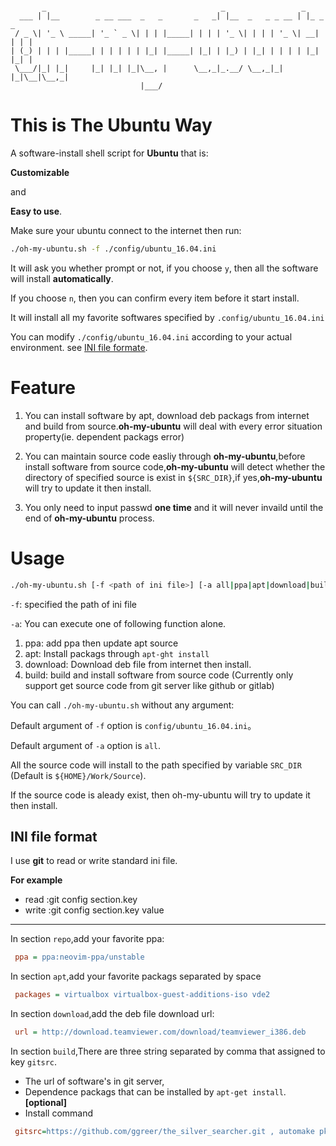 
```

       _                                       _                 _         
  ___ | |__        _ __ ___  _   _       _   _| |__  _   _ _ __ | |_ _   _ 
 / _ \| '_ \ _____| '_ ` _ \| | | |_____| | | | '_ \| | | | '_ \| __| | | |
| (_) | | | |_____| | | | | | |_| |_____| |_| | |_) | |_| | | | | |_| |_| |
 \___/|_| |_|     |_| |_| |_|\__, |      \__,_|_.__/ \__,_|_| |_|\__|\__,_|
                             |___/                                         
```


# This is The Ubuntu Way

A software-install shell script for **Ubuntu** that is:

**Customizable**

and

**Easy to use**.


Make sure your ubuntu connect to the internet then run:

```bash
./oh-my-ubuntu.sh -f ./config/ubuntu_16.04.ini
```

It will ask you whether prompt or not, if you choose `y`, then all the software will install **automatically**.

If you choose `n`, then you can confirm every item before it start install.

It will install all my favorite softwares specified by `.config/ubuntu_16.04.ini`

You can modify `./config/ubuntu_16.04.ini` according to your actual environment. see [INI file formate](#ini-file-format).

# Feature

1. You can install software by apt, download deb packags from internet and build from source.**oh-my-ubuntu** will deal with every error situation property(ie. dependent packags error)

2. You can maintain source code easliy through **oh-my-ubuntu**,before install software from source code,**oh-my-ubuntu** will detect whether the directory of specified source is exist in `${SRC_DIR}`,if yes,**oh-my-ubuntu** will try to update it then install.

3. You only need to input passwd **one time** and it will never invaild until the end of **oh-my-ubuntu** process.

# Usage

```bash
./oh-my-ubuntu.sh [-f <path of ini file>] [-a all|ppa|apt|download|build]"
```

`-f`: specified the path of ini file

`-a`: You can execute one of following function alone.

1. ppa:      add ppa then update apt source
2. apt:      Install packags through `apt-ght install`
3. download: Download deb file from internet then install.
3. build:    build and install software from source code (Currently only support get source code from git server like github or gitlab)

You can call `./oh-my-ubuntu.sh` without any argument:

Default argument of `-f` option is `config/ubuntu_16.04.ini`。

Default argument of `-a` option is `all`.

All the source code will install to the path specified by variable `SRC_DIR` (Default is `${HOME}/Work/Source`).

If the source code is aleady exist, then oh-my-ubuntu will try to update it then install.

## INI file format

I use **git** to read or write standard ini file.

**For example**

- read :git config section.key
- write :git config section.key value 

---

In section `repo`,add your favorite ppa:

```ini
 ppa = ppa:neovim-ppa/unstable
```

In section `apt`,add your favorite packags separated by space

```ini
 packages = virtualbox virtualbox-guest-additions-iso vde2
```

In section `download`,add the deb file download url:

```ini
 url = http://download.teamviewer.com/download/teamviewer_i386.deb
```


In section `build`,There are three string separated by comma that assigned to key `gitsrc`.

- The url of software's in git server,
- Dependence packags that can be installed by `apt-get install`. **[optional]**
- Install command

```ini
 gitsrc=https://github.com/ggreer/the_silver_searcher.git , automake pkg-config libpcre3-dev zlib1g-dev liblzma-dev , ./build.sh && sudo make install
```
